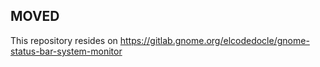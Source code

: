 ## MOVED

This repository resides on https://gitlab.gnome.org/elcodedocle/gnome-status-bar-system-monitor
